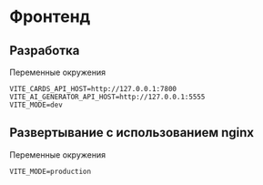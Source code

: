 # Фронтенд

## Разработка
Переменные окружения
```env
VITE_CARDS_API_HOST=http://127.0.0.1:7800
VITE_AI_GENERATOR_API_HOST=http://127.0.0.1:5555
VITE_MODE=dev
```

## Развертывание с использованием nginx
Переменные окружения
```env
VITE_MODE=production
```
